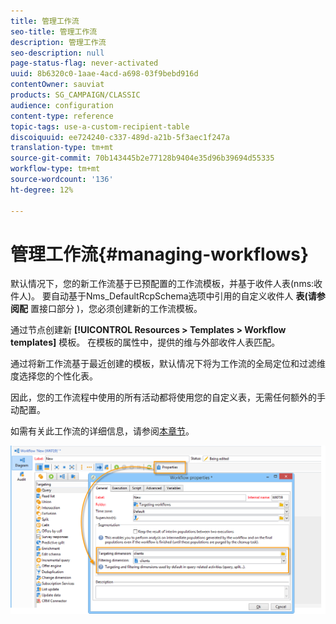 ```yaml
---
title: 管理工作流
seo-title: 管理工作流
description: 管理工作流
seo-description: null
page-status-flag: never-activated
uuid: 8b6320c0-1aae-4acd-a698-03f9bebd916d
contentOwner: sauviat
products: SG_CAMPAIGN/CLASSIC
audience: configuration
content-type: reference
topic-tags: use-a-custom-recipient-table
discoiquuid: ee724240-c337-489d-a21b-5f3aec1f247a
translation-type: tm+mt
source-git-commit: 70b143445b2e77128b9404e35d96b39694d55335
workflow-type: tm+mt
source-wordcount: '136'
ht-degree: 12%

---
```



# 管理工作流{#managing-workflows}

默认情况下，您的新工作流基于已预配置的工作流模板，并基于收件人表(nms:收件人)。 要自动基于Nms_DefaultRcpSchema选项中引用的自定义收件人 **表(请参阅配** 置接口部分 [](../../configuration/using/configuring-the-interface.md) )，您必须创建新的工作流模板。

通过节点创建新 **[!UICONTROL Resources > Templates > Workflow templates]** 模板。 在模板的属性中，提供的维与外部收件人表匹配。

通过将新工作流基于最近创建的模板，默认情况下将为工作流的全局定位和过滤维度选择您的个性化表。

因此，您的工作流程中使用的所有活动都将使用您的自定义表，无需任何额外的手动配置。

如需有关此工作流的详细信息，请参阅[本章节](../../workflow/using/about-workflows.md)。

![](assets/cfg_external_table_workflow.png)

